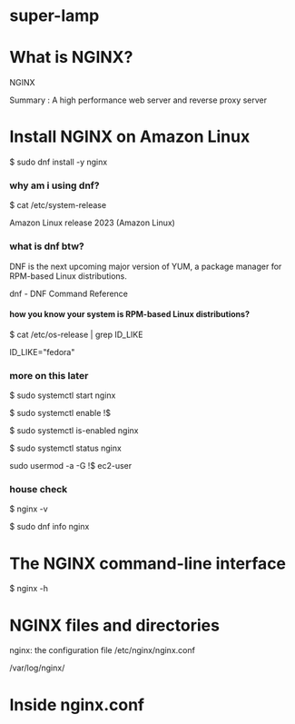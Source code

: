 # super-lamp

# What is NGINX?

NGINX

Summary      : A high performance web server and reverse proxy server


# Install NGINX on Amazon Linux

$ sudo dnf install -y nginx

### why am i using dnf?
$ cat /etc/system-release

Amazon Linux release 2023 (Amazon Linux)

### what is dnf btw?
DNF  is the next upcoming major version of YUM, a package manager for RPM-based Linux distributions.

dnf - DNF Command Reference

#### how you know your system is RPM-based Linux distributions?
$ cat /etc/os-release | grep ID_LIKE

ID_LIKE="fedora"

### more on this later

$ sudo systemctl start nginx

$ sudo systemctl enable !$

$ sudo systemctl is-enabled nginx

$ sudo systemctl status nginx

sudo usermod -a -G !$ ec2-user


### house check

$ nginx -v

$ sudo dnf info nginx




# The NGINX command-line interface

$ nginx -h

# NGINX files and directories

nginx: the configuration file /etc/nginx/nginx.conf 

/var/log/nginx/


# Inside nginx.conf




